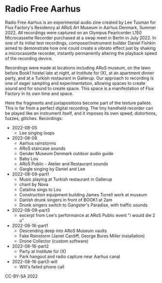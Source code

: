 # Radio Free Aarhus

Radio Free Aarhus is an experimental audio zine created by Lee Tusman for Flux Factory's Residency at ARoS Art Museum in Aarhus Denmark, Summer 2022. All recordings were captured on an Olympus Pearlcorder L150 Microcassette Recorder purchased at a swap meet in Berlin in July 2022. In one of its initial test recordings, composer/instrument builder Daniel Fishkin aimed to demonstrate how one could create a vibrato effect just by shaking a microcassette recorder, instantly permanently altering the playback speed of the recording device.

Recordings were made at locations including ARoS museum, on the lawn before Book1 hostel late at night, at Institute for (X), at an apartment dinner party, and at a Turkish restaurant in Gallerup. Our approach to recording is one of eager sampling and experimentation, allowing spaces to create sound and for sound to create space. This space is a manifestation of Flux Factory in its own time and space.

Here the fragments and juxtapositions become part of the texture pallete. This is far from a perfect digital recording. The tiny handheld recorder can be played like an instrument itself, and it imposes its own speed, distortions, fuzzes, glitches.
Recordings:

* 2022-08-05 
  * Lee singing loops
* 2022-08-08 
  * Aarhus rainstorms
  * ARoS staircase sounds
  * Gender Museum Denmark outdoor audio guide
  * Baby Lou
  * ARoS Public - Atelier and Restaurant sounds
  * Gargle singing by Daniel and Lee
* 2022-08-09-part1
  * Music playing at Turkish restaurant in Gallerup
  * chant by Nova
  * Catalina sings to Lou
  * Construction equipment building James Turrell work at museum
  * Danish drunk singers in front of BOOK1 at 2am
  * Drunk singers switch to Gangster's Paradise, with traffic sounds
* 2022-08-09-part3
  * excerpt from Lee's performance at ARoS Public event "i would die 2 u"
* 2022-08-16-part1
  * Descending deep into ARoS Museum vaults
  * Fake Rainstorm (Janet Cardiff, George Bures Miller installation)
  * Drone Collector (custom software)
* 2022-08-16-part2
  * Party at Institute for (X) 
  * Park hangout and radio capture near Aarhus canal
* 2022-08-16-part3-will 
  * Will's failed phone call 

CC-BY-SA 2022
